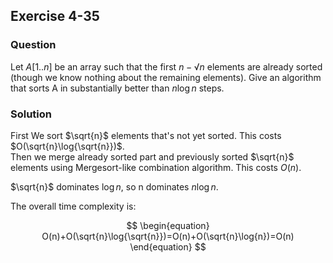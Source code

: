 ## Exercise 4-35

### Question

Let $A[1..n]$ be an array such that the first $n−√n$ elements are already sorted
(though we know nothing about the remaining elements). Give an algorithm
that sorts A in substantially better than $n\log{n}$ steps.


### Solution

First We sort $\sqrt{n}$ elements that's not yet sorted. This costs $O(\sqrt{n}\log{\sqrt{n}})$.  
Then we merge already sorted part and previously sorted $\sqrt{n}$ elements using Mergesort-like combination algorithm. This costs $O(n)$.

$\sqrt{n}$ dominates $\log{n}$, so n dominates $n\log{n}$.

The overall time complexity is:

$$
\begin{equation}
O(n)+O(\sqrt{n}\log{\sqrt{n}})=O(n)+O(\sqrt{n}\log{n})=O(n)
\end{equation}
$$